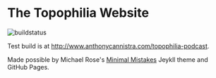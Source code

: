 # The Topophilia Website
![buildstatus](https://travis-ci.org/acannistra/topophilia-website.svg?branch=gh-pages)

Test build is at http://www.anthonycannistra.com/topophilia-podcast.

Made possible by Michael Rose's [Minimal Mistakes](https://mmistakes.github.io/minimal-mistakes/) Jeykll theme and GitHub Pages. 
